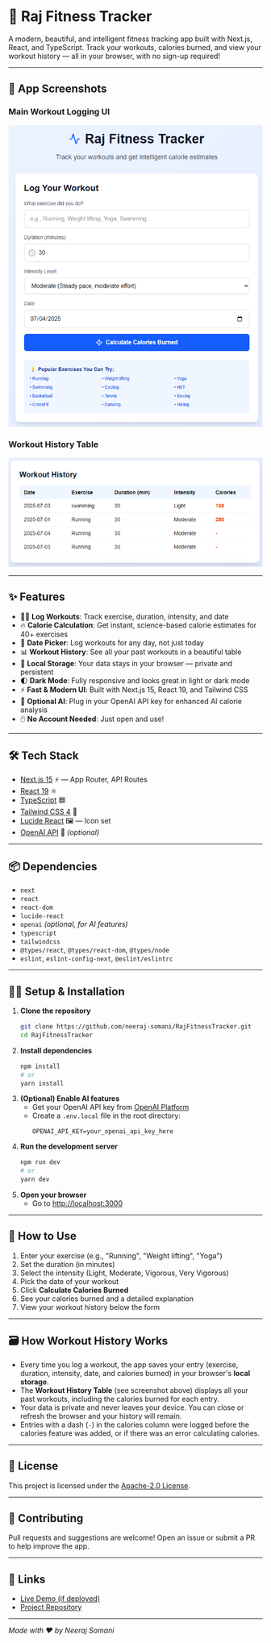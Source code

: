 # 🚀 Raj Fitness Tracker

A modern, beautiful, and intelligent fitness tracking app built with Next.js, React, and TypeScript. Track your workouts, calories burned, and view your workout history — all in your browser, with no sign-up required!

---

## 📸 App Screenshots

### Main Workout Logging UI
![Raj Fitness Tracker Main UI](public/app-screenshot.png)

### Workout History Table
![Workout History Table](public/workout-history-screenshot.png)

---

## ✨ Features

- 🏋️‍♂️ **Log Workouts**: Track exercise, duration, intensity, and date
- 🔥 **Calorie Calculation**: Get instant, science-based calorie estimates for 40+ exercises
- 📅 **Date Picker**: Log workouts for any day, not just today
- 📊 **Workout History**: See all your past workouts in a beautiful table
- 💾 **Local Storage**: Your data stays in your browser — private and persistent
- 🌓 **Dark Mode**: Fully responsive and looks great in light or dark mode
- ⚡ **Fast & Modern UI**: Built with Next.js 15, React 19, and Tailwind CSS
- 📝 **Optional AI**: Plug in your OpenAI API key for enhanced AI calorie analysis
- 🖱️ **No Account Needed**: Just open and use!

---

## 🛠️ Tech Stack

- [Next.js 15](https://nextjs.org/) ⚡ — App Router, API Routes
- [React 19](https://react.dev/) ⚛️
- [TypeScript](https://www.typescriptlang.org/) 🟦
- [Tailwind CSS 4](https://tailwindcss.com/) 💨
- [Lucide React](https://lucide.dev/) 🖼️ — Icon set
- [OpenAI API](https://platform.openai.com/) 🤖 *(optional)*

---

## 📦 Dependencies

- `next`
- `react`
- `react-dom`
- `lucide-react`
- `openai` *(optional, for AI features)*
- `typescript`
- `tailwindcss`
- `@types/react`, `@types/react-dom`, `@types/node`
- `eslint`, `eslint-config-next`, `@eslint/eslintrc`

---

## 🧑‍💻 Setup & Installation

1. **Clone the repository**
   ```bash
   git clone https://github.com/neeraj-somani/RajFitnessTracker.git
   cd RajFitnessTracker
   ```
2. **Install dependencies**
   ```bash
   npm install
   # or
   yarn install
   ```
3. **(Optional) Enable AI features**
   - Get your OpenAI API key from [OpenAI Platform](https://platform.openai.com/api-keys)
   - Create a `.env.local` file in the root directory:
     ```env
     OPENAI_API_KEY=your_openai_api_key_here
     ```
4. **Run the development server**
   ```bash
   npm run dev
   # or
   yarn dev
   ```
5. **Open your browser**
   - Go to [http://localhost:3000](http://localhost:3000)

---

## 📝 How to Use

1. Enter your exercise (e.g., "Running", "Weight lifting", "Yoga")
2. Set the duration (in minutes)
3. Select the intensity (Light, Moderate, Vigorous, Very Vigorous)
4. Pick the date of your workout
5. Click **Calculate Calories Burned**
6. See your calories burned and a detailed explanation
7. View your workout history below the form

---

## 🗃️ How Workout History Works

- Every time you log a workout, the app saves your entry (exercise, duration, intensity, date, and calories burned) in your browser's **local storage**.
- The **Workout History Table** (see screenshot above) displays all your past workouts, including the calories burned for each entry.
- Your data is private and never leaves your device. You can close or refresh the browser and your history will remain.
- Entries with a dash (`-`) in the calories column were logged before the calories feature was added, or if there was an error calculating calories.

---

## 📄 License

This project is licensed under the [Apache-2.0 License](LICENSE).

---

## 🌟 Contributing

Pull requests and suggestions are welcome! Open an issue or submit a PR to help improve the app.

---

## 🔗 Links

- [Live Demo (if deployed)](https://github.com/neeraj-somani/RajFitnessTracker)
- [Project Repository](https://github.com/neeraj-somani/RajFitnessTracker)

---

*Made with ❤️ by Neeraj Somani*
